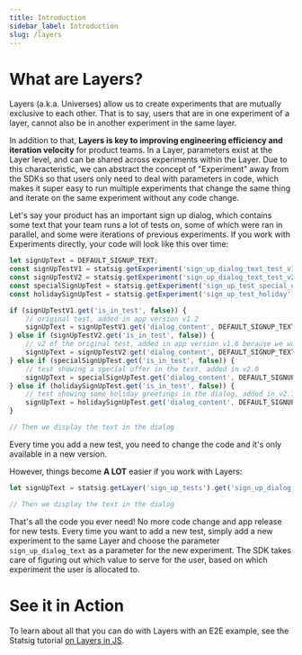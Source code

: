 ```yaml
---
title: Introduction
sidebar_label: Introduction
slug: /layers
---
```


# What are Layers?
Layers (a.k.a. Universes) allow us to create experiments that are mutually exclusive to each other. That is to say, users that are in one experiment of a layer, cannot also be in another experiment in the same layer.

In addition to that, **Layers is key to improving engineering efficiency and iteration velocity** for product teams. In a Layer, parameters exist at the Layer level, and can be shared across experiments within the Layer. Due to this characteristic, we can abstract the concept of "Experiment" away from the SDKs so that users only need to deal with parameters in code, which makes it super easy to run multiple experiments that change the same thing and iterate on the same experiment without any code change.

Let's say your product has an important sign up dialog, which contains some text that your team runs a lot of tests on, some of which were ran in parallel, and some were iterations of previous experiments. If you work with Experiments directly, your code will look like this over time:

```jsx
let signUpText = DEFAULT_SIGNUP_TEXT;
const signUpTestV1 = statsig.getExperiment('sign_up_dialog_text_test_v1');
const signUpTestV2 = statsig.getExperiment('sign_up_dialog_text_test_v2');
const specialSignUpTest = statsig.getExperiment('sign_up_test_special_offer');
const holidaySignUpTest = statsig.getExperiment('sign_up_test_holiday');

if (signUpTestV1.get('is_in_test', false)) {
    // original test, added in app version v1.2
    signUpText = signUpTestV1.get('dialog_content', DEFAULT_SIGNUP_TEXT);
} else if (signUpTestV2.get('is_in_test', false)) {
    // v2 of the original test, added in app version v1.6 because we wanted to test a new copy but don't want to stop v1
    signUpText = signUpTestV2.get('dialog_content', DEFAULT_SIGNUP_TEXT);
} else if (specialSignUpTest.get('is_in_test', false)) {
    // test showing a special offer in the text, added in v2.0
    signUpText = specialSignUpTest.get('dialog_content', DEFAULT_SIGNUP_TEXT);
} else if (holidaySignUpTest.get('is_in_test', false)) {
    // test showing some holiday greetings in the dialog, added in v2.1
    signUpText = holidaySignUpTest.get('dialog_content', DEFAULT_SIGNUP_TEXT);
}

// Then we display the text in the dialog
```

Every time you add a new test, you need to change the code and it's only available in a new version.


However, things become **A LOT** easier if you work with Layers:


```jsx
let signUpText = statsig.getLayer('sign_up_tests').get('sign_up_dialog_text', DEFAULT_SIGNUP_TEXT);

// Then we display the text in the dialog
```

That's all the code you ever need! No more code change and app release for new tests. Every time you want to add a new test, simply add a new experiment to the same Layer and choose the parameter `sign_up_dialog_text` as a parameter for the new experiment. The SDK takes care of figuring out which value to serve for the user, based on which experiment the user is allocated to.

# See it in Action

To learn about all that you can do with Layers with an E2E example, see the Statsig tutorial [on Layers in JS](/layers/js-tutorial).
